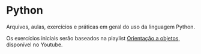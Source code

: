# Python
Arquivos, aulas, exercícios e práticas em geral do uso da linguagem Python. 

Os exercícios iniciais serão baseados na playlist [Orientação a objetos](https://www.youtube.com/playlist?list=PLAgbpJQADBGLo24x_xBwGtTDO-bjwrFb_), disponível no Youtube. 
